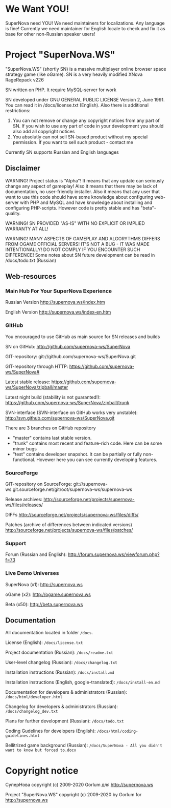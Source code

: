 # We Want YOU!
SuperNova need YOU! We need maintainers  for  localizations.  Any  language  is
fine! Currently we need maintainer for English locale to check and  fix  it  as
base for other non-Russian speaker users!

# Project "SuperNova.WS"
"SuperNova.WS" (shortly SN) is  a  massive  multiplayer  online  browser  space
strategy game (like oGame). SN is a very heavily modified XNova RageRepack v226

SN written on PHP. It require MySQL-server for work

SN developed under GNU GENERAL PUBLIC LICENSE Version 2,  June  1991.  You  can
read it in /docs/license.txt (English). Also there is  additional  restrictions:
1. You can not remove or change any copyright notices from any part of  SN.  If
you wish to use any part of code in your development you should  also  add  all
copyright notices
2. You absolutly can not sell SN-based product without my  special  permission.
If you want to sell such product - contact me

Currently SN supports Russian and English languages


## Disclaimer
WARNING! Project status is "Alpha"! It means  that  any  update  can  seriously
change any aspect of gameplay!  Also  it  means  that  there  may  be  lack  of
documentation, no user-friendly installer. Also it means  that  any  user  that
want to use this code should have some knowledge about  configuring  web-server
with PHP  and  MySQL  and  have  knowledge  about  installing  and  configuring
PHP-scripts. However code is pretty stable and has "beta"-quality.

WARNING! SN PROVIDED "AS-IS" WITH NO EXPLICIT OR IMPLIED WARRANTY AT ALL!

WARNING! MANY ASPECTS OF GAMEPLAY AND ALGORYTHMS DIFFERS  FROM  OGAME  OFFICIAL
SERVERS! IT'S NOT A BUG - IT WAS MADE  INTENTIONALLY!  DO  NOT  COMPLY  IF  YOU
ENCOUNTER SUCH DIFFERENCE! Some notes about SN future development can  be  read
in /docs/todo.txt (Russian)


## Web-resources

### Main Hub For Your SuperNova Experience
Russian Version http://supernova.ws/index.htm

English Version http://supernova.ws/index-en.htm

### GitHub
You encouraged to use GitHub as main source for SN releases and builds

SN on GitHub: http://github.com/supernova-ws/SuperNova

GIT-repository: git://github.com/supernova-ws/SuperNova.git

GIT-repository through HTTP: https://github.com/supernova-ws/SuperNova#

Latest stable release: https://github.com/supernova-ws/SuperNova/zipball/master

Latest night build (stability is not guaranted!): https://github.com/supernova-ws/SuperNova/zipball/trunk

SVN-interface (SVN-interface on GitHub works very unstable): http://svn.github.com/supernova-ws/SuperNova.git

There are 3 branches on GitHub repository
- "master" contains last stable version.
- "trunk" contains most recent and feature-rich code. Here can be some minor bugs
- "test"  contains  developer  snapshot.   It   can   be   partially   or   fully
non-functional.  Hovewer  here  you  can  see  currently  developing  features.

### SourceForge
GIT-repository on SourceForge:
  git://supernova-ws.git.sourceforge.net/gitroot/supernova-ws/supernova-ws

Release archives:
  http://sourceforge.net/projects/supernova-ws/files/releases/

DIFFs
  http://sourceforge.net/projects/supernova-ws/files/diffs/

Patches (archive of differences between indicated versions)
  http://sourceforge.net/projects/supernova-ws/files/patches/

### Support
Forum (Russian and English):
  http://forum.supernova.ws/viewforum.php?f=73

### Live Demo Universes
SuperNova (x1):
  http://supernova.ws

oGame (x2):
  http://ogame.supernova.ws

Beta (x50):
  http://beta.supernova.ws

## Documentation
All documentation located in folder `/docs`.

License (English):
  `/docs/license.txt`

Project documentation (Russian):
  `/docs/readme.txt`

User-level changelog (Russian):
  `/docs/changelog.txt`

Installation instructions (Russian):
  `/docs/install.md`
  
Installation instructions (English, google-translated):
  `/docs/install-en.md`


Documentation for developers & administrators (Russian):
  `/docs/html/developer.html`

Changelog for developers & administrators (Russian):
  `/docs/changelog_dev.txt`

Plans for further development (Russian):
  `/docs/todo.txt`

Coding Gudelines for developers (English):
  `/docs/html/coding-guidelines.html`

Bellitrized game background (Russian):
  `/docs/SuperNova - All you didn't want to know but forced to.docx`


# Copyright notice
СуперНова copyright (c) 2009-2020 Gorlum для http://supernova.ws

Project "SuperNova.WS" copyright (c) 2009-2020 by Gorlum for http://supernova.ws
